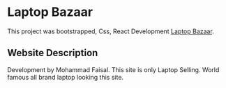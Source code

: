 # Laptop Bazaar

This project was bootstrapped, Css, React Development [Laptop Bazaar](https://github.com/facebook/create-react-app).

## Website Description
Development by Mohammad Faisal. This site is only Laptop Selling. World famous all brand laptop looking this site.

